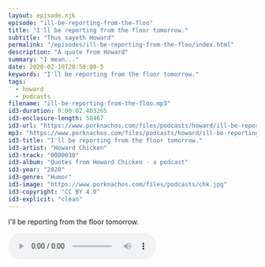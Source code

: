 ```yaml
---
layout: episode.njk
episode: "ill-be-reporting-from-the-floo"
title: "I'll be reporting from the floor tomorrow."
subtitle: "Thus sayeth Howard"
permalink: "/episodes/ill-be-reporting-from-the-floo/index.html"
description: "A quote from Howard"
summary: "I mean..."
date: 2020-02-10T20:58:00-5
keywords: "I'll be reporting from the floor tomorrow."
tags:
  - howard
  - podcasts
filename: "ill-be-reporting-from-the-floo.mp3"
id3-duration: 0:00:02.403265
id3-enclosure-length: 58467
id3-url: "https://www.porknachos.com/files/podcasts/howard/ill-be-reporting-from-the-floo.mp3"
mp3: "https://www.porknachos.com/files/podcasts/howard/ill-be-reporting-from-the-floo.mp3"
id3-title: "I'll be reporting from the floor tomorrow."
id3-artist: "Howard Chicken"
id3-track: "0000030"
id3-album: "Quotes from Howard Chicken - a podcast"
id3-year: "2020"
id3-genre: "Humor"
id3-image: "https://www.porknachos.com/files/podcasts/chk.jpg"
id3-copyright: "CC BY 4.0"
id3-explicit: "clean"
---
```

I'll be reporting from the floor tomorrow.

<audio controls>
  <source src="https://www.porknachos.com/files/podcasts/howard/ill-be-reporting-from-the-floo.mp3">
</audio>
